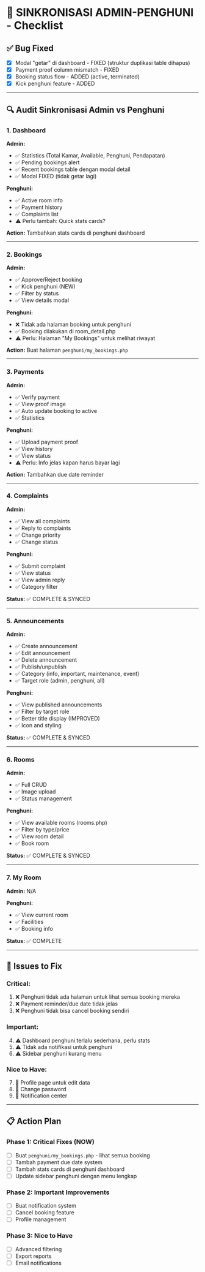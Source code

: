 # 🔄 SINKRONISASI ADMIN-PENGHUNI - Checklist

## ✅ Bug Fixed
- [x] Modal "getar" di dashboard - FIXED (struktur duplikasi table dihapus)
- [x] Payment proof column mismatch - FIXED
- [x] Booking status flow - ADDED (active, terminated)
- [x] Kick penghuni feature - ADDED

---

## 🔍 Audit Sinkronisasi Admin vs Penghuni

### 1. **Dashboard**
**Admin:**
- ✅ Statistics (Total Kamar, Available, Penghuni, Pendapatan)
- ✅ Pending bookings alert
- ✅ Recent bookings table dengan modal detail
- ✅ Modal FIXED (tidak getar lagi)

**Penghuni:**
- ✅ Active room info
- ✅ Payment history
- ✅ Complaints list
- ⚠️ Perlu tambah: Quick stats cards?

**Action:** Tambahkan stats cards di penghuni dashboard

---

### 2. **Bookings**
**Admin:**
- ✅ Approve/Reject booking
- ✅ Kick penghuni (NEW)
- ✅ Filter by status
- ✅ View details modal

**Penghuni:**
- ❌ Tidak ada halaman booking untuk penghuni
- ✅ Booking dilakukan di room_detail.php
- ⚠️ Perlu: Halaman "My Bookings" untuk melihat riwayat

**Action:** Buat halaman `penghuni/my_bookings.php`

---

### 3. **Payments**
**Admin:**
- ✅ Verify payment
- ✅ View proof image
- ✅ Auto update booking to active
- ✅ Statistics

**Penghuni:**
- ✅ Upload payment proof
- ✅ View history
- ✅ View status
- ⚠️ Perlu: Info jelas kapan harus bayar lagi

**Action:** Tambahkan due date reminder

---

### 4. **Complaints**
**Admin:**
- ✅ View all complaints
- ✅ Reply to complaints
- ✅ Change priority
- ✅ Change status

**Penghuni:**
- ✅ Submit complaint
- ✅ View status
- ✅ View admin reply
- ✅ Category filter

**Status:** ✅ COMPLETE & SYNCED

---

### 5. **Announcements**
**Admin:**
- ✅ Create announcement
- ✅ Edit announcement
- ✅ Delete announcement
- ✅ Publish/unpublish
- ✅ Category (info, important, maintenance, event)
- ✅ Target role (admin, penghuni, all)

**Penghuni:**
- ✅ View published announcements
- ✅ Filter by target role
- ✅ Better title display (IMPROVED)
- ✅ Icon and styling

**Status:** ✅ COMPLETE & SYNCED

---

### 6. **Rooms**
**Admin:**
- ✅ Full CRUD
- ✅ Image upload
- ✅ Status management

**Penghuni:**
- ✅ View available rooms (rooms.php)
- ✅ Filter by type/price
- ✅ View room detail
- ✅ Book room

**Status:** ✅ COMPLETE & SYNCED

---

### 7. **My Room**
**Admin:** N/A

**Penghuni:**
- ✅ View current room
- ✅ Facilities
- ✅ Booking info

**Status:** ✅ COMPLETE

---

## 🚨 Issues to Fix

### Critical:
1. ❌ Penghuni tidak ada halaman untuk lihat semua booking mereka
2. ❌ Payment reminder/due date tidak jelas
3. ❌ Penghuni tidak bisa cancel booking sendiri

### Important:
4. ⚠️ Dashboard penghuni terlalu sederhana, perlu stats
5. ⚠️ Tidak ada notifikasi untuk penghuni
6. ⚠️ Sidebar penghuni kurang menu

### Nice to Have:
7. 📌 Profile page untuk edit data
8. 📌 Change password
9. 📌 Notification center

---

## 📋 Action Plan

### Phase 1: Critical Fixes (NOW)
- [ ] Buat `penghuni/my_bookings.php` - lihat semua booking
- [ ] Tambah payment due date system
- [ ] Tambah stats cards di penghuni dashboard
- [ ] Update sidebar penghuni dengan menu lengkap

### Phase 2: Important Improvements
- [ ] Buat notification system
- [ ] Cancel booking feature
- [ ] Profile management

### Phase 3: Nice to Have
- [ ] Advanced filtering
- [ ] Export reports
- [ ] Email notifications
